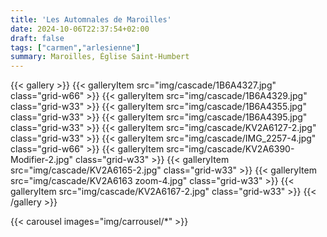 ```yaml
---
title: 'Les Automnales de Maroilles'
date: 2024-10-06T22:37:54+02:00
draft: false
tags: ["carmen","arlesienne"]
summary: Maroilles, Église Saint-Humbert
---
```


{{< gallery >}}
  {{< galleryItem src="img/cascade/1B6A4327.jpg" class="grid-w66" >}}
  {{< galleryItem src="img/cascade/1B6A4329.jpg" class="grid-w33" >}}
  {{< galleryItem src="img/cascade/1B6A4355.jpg" class="grid-w33" >}}
  {{< galleryItem src="img/cascade/1B6A4395.jpg" class="grid-w33" >}}
  {{< galleryItem src="img/cascade/KV2A6127-2.jpg" class="grid-w33" >}}
  {{< galleryItem src="img/cascade/IMG_2257-4.jpg" class="grid-w66" >}}
  {{< galleryItem src="img/cascade/KV2A6390-Modifier-2.jpg" class="grid-w33" >}}
  {{< galleryItem src="img/cascade/KV2A6165-2.jpg" class="grid-w33" >}}
  {{< galleryItem src="img/cascade/KV2A6163 zoom-4.jpg" class="grid-w33" >}}
  {{< galleryItem src="img/cascade/KV2A6167-2.jpg" class="grid-w33" >}}
{{< /gallery >}}

{{< carousel images="img/carrousel/*" >}}

